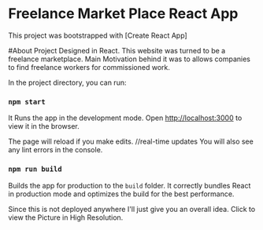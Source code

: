# Freelance Market Place React App

This project was bootstrapped with [Create React App]


#About Project
Designed in React. This website was turned to be a freelance marketplace. Main Motivation behind it was to allows companies to find freelance workers for commissioned work.

In the project directory, you can run:

### `npm start`

It Runs the app in the development mode. Open [http://localhost:3000](http://localhost:3000) to view it in the browser.

The page will reload if you make edits. //real-time updates
You will also see any lint errors in the console.

### `npm run build`

Builds the app for production to the `build` folder. It correctly bundles React in production mode and optimizes the build for the best performance.

Since this is not deployed anywhere I'll just give you an overall idea. Click to view the Picture in High Resolution.

